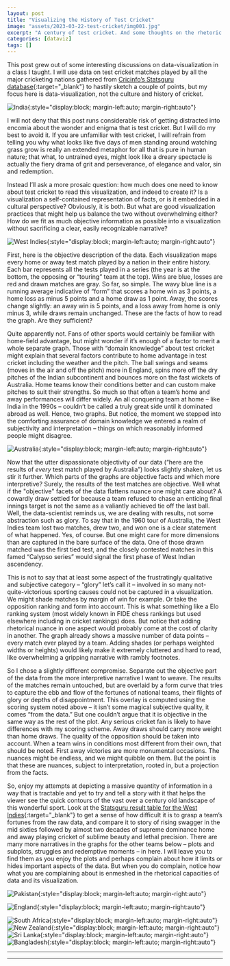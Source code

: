 ```yaml
---
layout: post
title: "Visualizing the History of Test Cricket"
image: "assets/2023-03-22-test-cricket/img001.jpg"
excerpt: "A century of test cricket. And some thoughts on the rhetoric of data-visualization."
categories: [dataviz]
tags: []
---
```

This post grew out of some interesting discussions on data-visualization in a class I taught. I will use data on test cricket matches played by all the major cricketing nations gathered from [Cricinfo’s Statsguru database](https://stats.espncricinfo.com/ci/engine/records/index.html){:target="_blank"} to hastily sketch a couple of points, but my focus here is data-visualization, not the culture and history of cricket. 

![India](/assets/2023-03-22-test-cricket/india.png){:style="display:block; margin-left:auto; margin-right:auto"}

I will not deny that this post runs considerable risk of getting distracted into encomia about the wonder and enigma that is test cricket. But I will do my best to avoid it. If you are unfamiliar with test cricket, I will refrain from telling you why what looks like five days of men standing around watching grass grow is really an extended metaphor for all that is pure in human nature; that what, to untrained eyes, might look like a dreary spectacle is actually the fiery drama of grit and perseverance, of elegance and valor, sin and redemption.

Instead I’ll ask a more prosaic question: how much does one need to know about test cricket to read this visualization, and indeed to create it? Is a visualization a self-contained representation of facts, or is it embedded in a cultural perspective? Obviously, it is both. But what are good visualization practices that might help us balance the two without overwhelming either? How do we fit as much objective information as possible into a visualization without sacrificing a clear, easily recognizable narrative?

![West Indies](/assets/2023-03-22-test-cricket/west_indies.png){:style="display:block; margin-left:auto; margin-right:auto"}

First, here is the objective description of the data. Each visualization maps every home or away test match played by a nation in their entire history. Each bar represents all the tests played in a series (the year is at the bottom, the opposing or “touring” team at the top). Wins are blue, losses are red and drawn matches are gray. So far, so simple. The wavy blue line is a running average indicative of “form” that scores a home win as 3 points, a home loss as minus 5 points and a home draw as 1 point. Away, the scores change slightly: an away win is 5 points, and a loss away from home is only minus 3, while draws remain unchanged. These are the facts of how to read the graph. Are they sufficient? 

Quite apparently not. Fans of other sports would certainly be familiar with home-field advantage, but might wonder if it’s enough of a factor to merit a whole separate graph. Those with “domain knowledge” about test cricket might explain that several factors contribute to home advantage in test cricket including the weather and the pitch. The ball swings and seams (moves in the air and off the pitch) more in England, spins more off the dry pitches of the Indian subcontinent and bounces more on the fast wickets of Australia. Home teams know their conditions better and can custom make pitches to suit their strengths. So much so that often a team’s home and away performances will differ widely. An all conquering team at home – like India in the 1990s – couldn’t be called a truly great side until it dominated abroad as well. Hence, two graphs. But notice, the moment we stepped into the comforting assurance of domain knowledge we entered a realm of subjectivity and interpretation – things on which reasonably informed people might disagree.  

![Australia](/assets/2023-03-22-test-cricket/australia.png){:style="display:block; margin-left:auto; margin-right:auto"}

Now that the utter dispassionate objectivity of our data (“here are the results of _every_ test match played by Australia”) looks slightly shaken, let us stir it further. Which parts of the graphs are objective facts and which more interpretive? Surely, the results of the test matches are objective. Well what if the "objective" facets of the data flattens nuance one might care about? A cowardly draw settled for because a team refused to chase an enticing final innings target is not the same as a valiantly achieved tie off the last ball. Well, the data-scientist reminds us, we are dealing with results, not some abstraction such as glory. To say that in the 1960 tour of Australia, the West Indies team lost two matches, drew two, and won one is a clear statement of what happened. Yes, of course. But one might care for more dimensions than are captured in the bare surface of the data. One of those drawn matched was the first tied test, and the closely contested matches in this famed “Calypso series” would signal the first phase of West Indian ascendency. 

This is not to say that at least some aspect of the frustratingly qualitative and subjective category – “glory” let’s call it – involved in so many not-quite-victorious sporting causes could not be captured in a visualization. We might shade matches by margin of win for example. Or take the opposition ranking and form into account. This is what something like a Elo ranking system (most widely known in FIDE chess rankings but used elsewhere including in cricket rankings) does. But notice that adding rhetorical nuance in one aspect would probably come at the cost of clarity in another. The graph already shows a massive number of data points – every match ever played by a team. Adding shades (or perhaps weighted widths or heights) would likely make it extremely cluttered and hard to read, like overwhelming a gripping narrative with rambly footnotes. 

So I chose a slightly different compromise. Separate out the objective part of the data from the more interpretive narrative I want to weave. The results of the matches remain untouched, but are overlaid by a form curve that tries to capture the ebb and flow of the fortunes of national teams, their flights of glory or depths of disappointment. This overlay is computed using the scoring system noted above – it isn’t some magical subjective quality, it comes “from the data.” But one couldn’t argue that it is objective in the same way as the rest of the plot. Any serious cricket fan is likely to have differences with my scoring scheme. Away draws should carry more weight than home draws. The quality of the opposition should be taken into account. When a team wins in conditions most different from their own, that should be noted. First away victories are more monumental occasions. The nuances might be endless, and we might quibble on them. But the point is that these are nuances, subject to interpretation, rooted in, but a projection from the facts. 

So, enjoy my attempts at depicting a massive quantity of information in a way that is tractable and yet to try and tell a story with it that helps the viewer see the quick contours of the vast over a century old landscape of this wonderful sport. Look at the [Statsguru result table for the West Indies](https://stats.espncricinfo.com/ci/engine/stats/index.html?class=1;filter=advanced;orderby=start;size=200;team=4;template=results;type=team;view=series){:target="_blank"} to get a sense of how difficult it is to grasp a team’s fortunes from the raw data, and compare it to story of rising swagger in the mid sixties followed by almost two decades of supreme dominance home and away playing cricket of sublime beauty and lethal precision. There are many more narratives in the graphs for the other teams below – plots and subplots, struggles and redemptive moments – in here. I will leave you to find them as you enjoy the plots and perhaps complain about how it limits or hides important aspects of the data. But when you do complain, notice how what you are complaining about is enmeshed in the rhetorical capacities of data and its visualization.

![Pakistan](/assets/2023-03-22-test-cricket/pakistan.png){:style="display:block; margin-left:auto; margin-right:auto"}

![England](/assets/2023-03-22-test-cricket/england.png){:style="display:block; margin-left:auto; margin-right:auto"}

![South Africa](/assets/2023-03-22-test-cricket/south_africa.png){:style="display:block; margin-left:auto; margin-right:auto"}
![New Zealand](/assets/2023-03-22-test-cricket/new_zealand.png){:style="display:block; margin-left:auto; margin-right:auto"}
![Sri Lanka](/assets/2023-03-22-test-cricket/sri_lanka.png){:style="display:block; margin-left:auto; margin-right:auto"}
![Bangladesh](/assets/2023-03-22-test-cricket/bangladesh.png){:style="display:block; margin-left:auto; margin-right:auto"}


---
---

